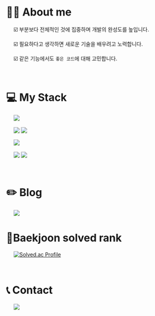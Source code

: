 
# 👩🏻 About me
  &nbsp;&nbsp;&nbsp;&nbsp; ☑️ 부분보다 전체적인 것에 집중하며 개발의 완성도를 높입니다.

  &nbsp;&nbsp;&nbsp;&nbsp; ☑️ 필요하다고 생각하면 새로운 기술을 배우려고 노력합니다.

  &nbsp;&nbsp;&nbsp;&nbsp; ☑️ 같은 기능에서도 `좋은 코드`에 대해 고민합니다.

<br>

# 💻 My Stack

&nbsp;&nbsp;&nbsp;&nbsp; <img src="https://img.shields.io/badge/java-007396?style=for-the-badge&logo=OpenJDK&logoColor=white">

&nbsp;&nbsp;&nbsp;&nbsp; <img src="https://img.shields.io/badge/Spring-6DB33F?style=for-the-badge&logo=Spring&logoColor=white">  <img src="https://img.shields.io/badge/JPA-34A853?style=for-the-badge&logo=Toggl&logoColor=white">

&nbsp;&nbsp;&nbsp;&nbsp; <img src="https://img.shields.io/badge/MySQL-4479A1?style=for-the-badge&logo=MySQL&logoColor=white">

&nbsp;&nbsp;&nbsp;&nbsp; <img src="https://img.shields.io/badge/Git-F05032?style=for-the-badge&logo=Git&logoColor=white"> <img src="https://img.shields.io/badge/IntelliJ IDEA-000000?style=for-the-badge&logo=IntelliJ IDEA&logoColor=white">

<br>


# ✏️ Blog
&nbsp;&nbsp;&nbsp;&nbsp; <img src="https://img.shields.io/badge/velog-20C997?style=for-the-badge&logo=Velog&logoColor=white&link=https://velog.io/@0sunset0">
<br>

# 🥇Baekjoon solved rank
&nbsp;&nbsp;&nbsp;&nbsp; [![Solved.ac Profile](http://mazassumnida.wtf/api/generate_badge?boj=chi6465618)](https://solved.ac/chi6465618)


<br>

# 📞 Contact
&nbsp;&nbsp;&nbsp;&nbsp; <a href="mailto:chi6465618@naver.com"><img src="https://img.shields.io/badge/naver mail-03C75A?style=for-the-badge&logo=Naver&logoColor=white&link=mailto:chi6465618@naver.com"/></a>
